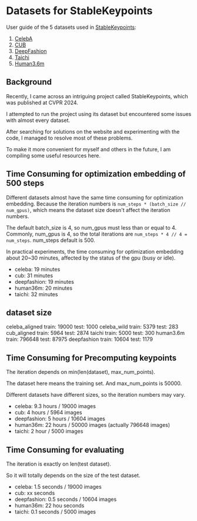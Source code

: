 # Datasets for StableKeypoints

User guide of the 5 datasets used in [StableKeypoints](https://github.com/ubc-vision/StableKeypoints):
1. [CelebA](1-celeba)
2. [CUB](2-cub)
3. [DeepFashion](3-deepfashion)
4. [Taichi](4-taichi)
5. [Human3.6m](5-human36m)


## Background

Recently, I came across an intriguing project called StableKeypoints, which was published at CVPR 2024.

I attempted to run the project using its dataset but encountered some issues with almost every dataset.

After searching for solutions on the website and experimenting with the code, I managed to resolve most of these problems.

To make it more convenient for myself and others in the future, I am compiling some useful resources here.


## Time Consuming for optimization embedding of 500 steps


Different datasets almost have the same time consuming for optimization embedding.
Because the iteration numbers is `num_steps * (batch_size // num_gpus)`, which means the dataset size doesn't affect the iteration numbers.

The default batch_size is 4, so num_gpus must less than or equal to 4.
Commonly, num_gpus is 4, so the total iterations are `num_steps * 4 // 4 = num_steps`.
num_steps default is 500.

In practical experiments, the time consuming for optimization embedding about 20~30 minutes, affected by the status of the gpu (busy or idle).

- celeba: 19 minutes
- cub: 31 minutes
- deepfashion: 19 minutes
- human36m: 20 minutes
- taichi: 32 minutes


## dataset size

celeba_aligned train: 19000 test: 1000
celeba_wild train: 5379 test: 283
cub_aligned train: 5964 test: 2874
taichi train: 5000 test: 300
human3.6m train: 796648 test: 87975
deepfashion train: 10604 test: 1179

## Time Consuming for Precomputing keypoints

The iteration depends on min(len(dataset), max_num_points).

The dataset here means the training set.
And max_num_points is 50000.

Different datasets have different sizes, so the iteration numbers may vary.

- celeba: 9.3 hours / 19000 images
- cub: 4 hours / 5964 images
- deepfashion: 5 hours / 10604 images
- human36m: 22 hours / 50000 images (actually 796648 images)
- taichi: 2 hour / 5000 images

## Time Consuming for evaluating

The iteration is exactly on len(test dataset).

So it will totally depends on the size of the test dataset.

- celeba: 1.5 seconds / 19000 images
- cub: xx seconds 
- deepfashion: 0.5 seconds / 10604 images
- human36m: 22 hou seconds
- taichi: 0.1 seconds / 5000 images